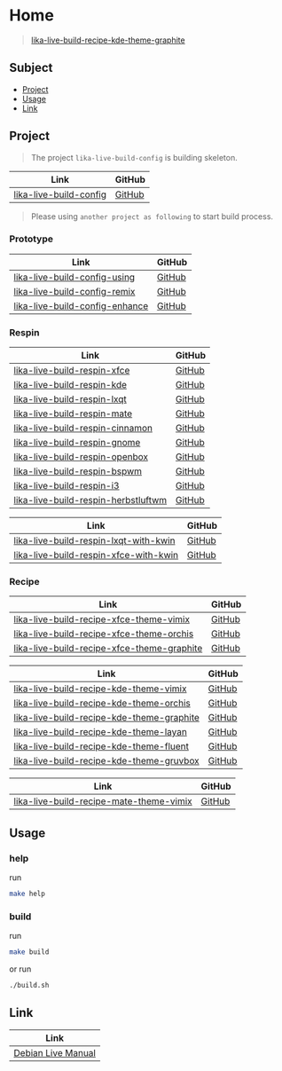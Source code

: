 

# Home

> [lika-live-build-recipe-kde-theme-graphite](https://github.com/samwhelp/lika-live-build-recipe-kde-theme-graphite)




## Subject

* [Project](#project)
* [Usage](#usage)
* [Link](#link)




## Project

> The project `lika-live-build-config` is building skeleton.

| Link | GitHub |
| ---- | ------ |
| [lika-live-build-config](https://samwhelp.github.io/lika-live-build-config/) | [GitHub](https://github.com/samwhelp/lika-live-build-config) |


> Please using `another project as following` to start build process.


### Prototype

| Link | GitHub |
| ---- | ------ |
| [lika-live-build-config-using](https://samwhelp.github.io/lika-live-build-config-using/) | [GitHub](https://github.com/samwhelp/lika-live-build-config-using) |
| [lika-live-build-config-remix](https://samwhelp.github.io/lika-live-build-config-remix/) | [GitHub](https://github.com/samwhelp/lika-live-build-config-remix) |
| [lika-live-build-config-enhance](https://samwhelp.github.io/lika-live-build-config-enhance/) | [GitHub](https://github.com/samwhelp/lika-live-build-config-enhance) |


### Respin

| Link | GitHub |
| ---- | ------ |
| [lika-live-build-respin-xfce](https://samwhelp.github.io/lika-live-build-respin-xfce/) | [GitHub](https://github.com/samwhelp/lika-live-build-respin-xfce) |
| [lika-live-build-respin-kde](https://samwhelp.github.io/lika-live-build-respin-kde/) | [GitHub](https://github.com/samwhelp/lika-live-build-respin-kde) |
| [lika-live-build-respin-lxqt](https://samwhelp.github.io/lika-live-build-respin-lxqt/) | [GitHub](https://github.com/samwhelp/lika-live-build-respin-lxqt) |
| [lika-live-build-respin-mate](https://samwhelp.github.io/lika-live-build-respin-mate/) | [GitHub](https://github.com/samwhelp/lika-live-build-respin-mate) |
| [lika-live-build-respin-cinnamon](https://samwhelp.github.io/lika-live-build-respin-cinnamon/) | [GitHub](https://github.com/samwhelp/lika-live-build-respin-cinnamon) |
| [lika-live-build-respin-gnome](https://samwhelp.github.io/lika-live-build-respin-gnome/) | [GitHub](https://github.com/samwhelp/lika-live-build-respin-gnome) |
| [lika-live-build-respin-openbox](https://samwhelp.github.io/lika-live-build-respin-openbox/) | [GitHub](https://github.com/samwhelp/lika-live-build-respin-openbox) |
| [lika-live-build-respin-bspwm](https://samwhelp.github.io/lika-live-build-respin-bspwm/) | [GitHub](https://github.com/samwhelp/lika-live-build-respin-bspwm) |
| [lika-live-build-respin-i3](https://samwhelp.github.io/lika-live-build-respin-i3/) | [GitHub](https://github.com/samwhelp/lika-live-build-respin-i3) |
| [lika-live-build-respin-herbstluftwm](https://samwhelp.github.io/lika-live-build-respin-herbstluftwm/) | [GitHub](https://github.com/samwhelp/lika-live-build-respin-herbstluftwm) |


| Link | GitHub |
| ---- | ------ |
| [lika-live-build-respin-lxqt-with-kwin](https://samwhelp.github.io/lika-live-build-respin-lxqt-with-kwin/) | [GitHub](https://github.com/samwhelp/lika-live-build-respin-lxqt-with-kwin) |
| [lika-live-build-respin-xfce-with-kwin](https://samwhelp.github.io/lika-live-build-respin-xfce-with-kwin/) | [GitHub](https://github.com/samwhelp/lika-live-build-respin-xfce-with-kwin) |


### Recipe

| Link | GitHub |
| ---- | ------ |
| [lika-live-build-recipe-xfce-theme-vimix](https://samwhelp.github.io/lika-live-build-recipe-xfce-theme-vimix/) | [GitHub](https://github.com/samwhelp/lika-live-build-recipe-xfce-theme-vimix) |
| [lika-live-build-recipe-xfce-theme-orchis](https://samwhelp.github.io/lika-live-build-recipe-xfce-theme-orchis/) | [GitHub](https://github.com/samwhelp/lika-live-build-recipe-xfce-theme-orchis) |
| [lika-live-build-recipe-xfce-theme-graphite](https://samwhelp.github.io/lika-live-build-recipe-xfce-theme-graphite/) | [GitHub](https://github.com/samwhelp/lika-live-build-recipe-xfce-theme-graphite) |


| Link | GitHub |
| ---- | ------ |
| [lika-live-build-recipe-kde-theme-vimix](https://samwhelp.github.io/lika-live-build-recipe-kde-theme-vimix/) | [GitHub](https://github.com/samwhelp/lika-live-build-recipe-kde-theme-vimix) |
| [lika-live-build-recipe-kde-theme-orchis](https://samwhelp.github.io/lika-live-build-recipe-kde-theme-orchis/) | [GitHub](https://github.com/samwhelp/lika-live-build-recipe-kde-theme-orchis) |
| [lika-live-build-recipe-kde-theme-graphite](https://samwhelp.github.io/lika-live-build-recipe-kde-theme-graphite/) | [GitHub](https://github.com/samwhelp/lika-live-build-recipe-kde-theme-graphite) |
| [lika-live-build-recipe-kde-theme-layan](https://samwhelp.github.io/lika-live-build-recipe-kde-theme-layan/) | [GitHub](https://github.com/samwhelp/lika-live-build-recipe-kde-theme-layan) |
| [lika-live-build-recipe-kde-theme-fluent](https://samwhelp.github.io/lika-live-build-recipe-kde-theme-fluent/) | [GitHub](https://github.com/samwhelp/lika-live-build-recipe-kde-theme-fluent) |
| [lika-live-build-recipe-kde-theme-gruvbox](https://samwhelp.github.io/lika-live-build-recipe-kde-theme-gruvbox/) | [GitHub](https://github.com/samwhelp/lika-live-build-recipe-kde-theme-gruvbox) |


| Link | GitHub |
| ---- | ------ |
| [lika-live-build-recipe-mate-theme-vimix](https://samwhelp.github.io/lika-live-build-recipe-mate-theme-vimix/) | [GitHub](https://github.com/samwhelp/lika-live-build-recipe-mate-theme-vimix) |




## Usage


### help

run

``` sh
make help
```

### build

run

``` sh
make build
```

or run

``` sh
./build.sh
```




## Link

| Link |
| ---- |
| [Debian Live Manual](https://live-team.pages.debian.net/live-manual/html/live-manual/index.en.html) |
